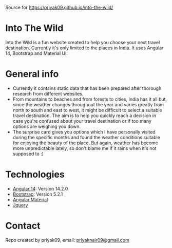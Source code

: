 Source for https://priyak09.github.io/into-the-wild/

# Into The Wild

Into the Wild is a fun website created to help you choose your next travel destination. Currently it's only limited to the places in India. It uses Angular 14, Bootstrap and Material UI.


# General info

* Currently it contains static data that has been prepared after thorough research from different websites.
* From mountains to beaches and from forests to cities, India has it all but, since the weather changes throughout the year and varies greatly from north to south and east to west, it might be difficult to select a suitable travel destination. The aim is to help you quickly reach a decision in case you're confused about your travel destination or if too many options are weighing you down.
* The surprise card gives you options which I have personally visited during the specific months and found the weather conditions suitable for enjoying the beauty of the place. But again, weather has become more unpredictable lately, so don't blame me if it rains when it's not supposed to :)


# Technologies

* [Angular 14](https://angular.io/): Version 14.2.0
* [Bootstrap](https://getbootstrap.com/): Version 5.2.1
* [Angular Material](https://material.angular.io/guide/getting-started)
* [Jquery](https://www.npmjs.com/package/jquery) 


# Contact

Repo created by priyak09, email: priyaknair09@gmail.com